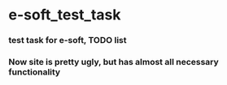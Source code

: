 # e-soft_test_task

### test task for e-soft, TODO list
### Now site is pretty ugly, but has almost all necessary functionality
